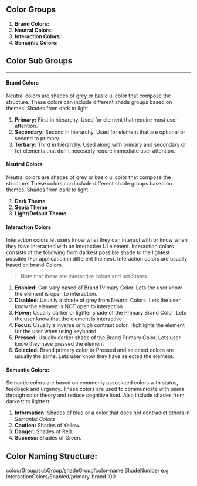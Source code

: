 ## Color Groups

1. **Brand Colors:**
2. **Neutral Colors:**
3. **Interaction Colors:**
4. **Semantic Colors:**

## Color Sub Groups
------------------------------
#### Brand Colors

Neutral colors are shades of grey or basic ui color that compose the structure. These colors can include different shade groups based on themes. Shades from dark to light.

1. **Primary:** First in hierarchy. Used for element that require most user attention.
2. **Secondary:** Second in hierarchy. Used for element that are optional or second to primary.
3. **Tertiary:** Third in hierarchy. Used along with primary and secondary or for elements that don't neceserly requre immediate user attention.


#### Neutral Colors

Neutral colors are shades of grey or basic ui color that compose the structure. These colors can include different shade groups based on themes. Shades from dark to light.

1. **Dark Theme**
2. **Sepia Theme**
3. **Light/Default Theme**


#### Interaction Colors

Interaction colors let users know what they can interact with or know when they have interacted with an interactive UI element. Interaction colors consists of the following from darkest possible shade to the lightest possible (For application in different themes). Interaction colors are usually based on brand Colors.

>Note that these are Interactive colors and not States.

1. **Enabled:** Can vary based of Brand Primary Color. Lets the user know the element is open to interaction.
2. **Disabled:** Usually a shade of grey from Neutral Colors. Lets the user know the element is NOT open to interaction
3. **Hover:** Usually darker or lighter shade of the Primary Brand Color. Lets the user know that the element is interactive
4. **Focus:** Usually a inverse or high contrast color. Highlights the element for the user when using keyboard
5. **Pressed:** Usually darker shade of the Brand Primary Color. Lets user know they have pressed the element
6. **Selected:** Brand primary color or Pressed and selected colors are usually the same. Lets user know they have selected the element. 

#### Semantic Colors:

Semantic colors are based on commonly associated colors with status, feedback and urgency. These colors are used to communicate with users through color theory and reduce cognitive load. Also include shades from darkest to lightest.

1. **Information:** Shades of blue or a color that does not contradict others in _Semantic Colors_
2. **Caution:** Shades of Yellow.
3. **Danger:** Shades of Red.
4. **Success:** Shades of Green.


## Color Naming Structure:
colourGroup/subGroup/shadeGroup/color-name.ShadeNumber
e.g InteractionColors/Enabled/primary-brand.100

